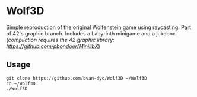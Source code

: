 # Wolf3D

Simple reproduction of the original Wolfenstein game using raycasting. Part of 42's graphic branch. Includes a Labyrinth minigame and a jukebox.
(*compilation requires the 42 graphic library: https://github.com/pbondoer/MinilibX*)

## Usage
```
git clone https://github.com/bvan-dyc/Wolf3D ~/Wolf3D
cd ~/Wolf3D
./Wolf3D
```
